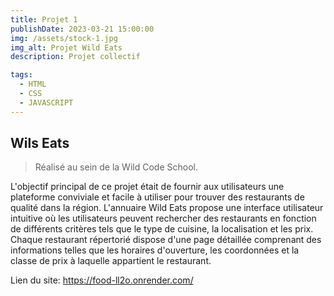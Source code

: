 ```yaml
---
title: Projet 1
publishDate: 2023-03-21 15:00:00
img: /assets/stock-1.jpg
img_alt: Projet Wild Eats
description: Projet collectif

tags:
  - HTML
  - CSS
  - JAVASCRIPT
---
```


## Wils Eats

> Réalisé au sein de la Wild Code School.

L'objectif principal de ce projet était de fournir aux utilisateurs une plateforme conviviale et facile à utiliser pour trouver des restaurants de qualité dans la région. L'annuaire Wild Eats propose une interface utilisateur intuitive où les utilisateurs peuvent rechercher des restaurants en fonction de différents critères tels que le type de cuisine, la localisation et les prix. Chaque restaurant répertorié dispose d'une page détaillée comprenant des informations telles que les horaires d'ouverture, les coordonnées et la classe de prix à laquelle appartient le restaurant.

Lien du site: https://food-ll2o.onrender.com/
